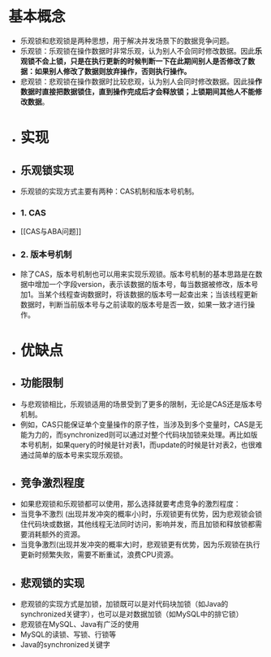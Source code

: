 # 基本概念
- 乐观锁和悲观锁是两种思想，用于解决并发场景下的数据竞争问题。
- 乐观锁：乐观锁在操作数据时非常乐观，认为别人不会同时修改数据。因此**乐观锁不会上锁，只是在执行更新的时候判断一下在此期间别人是否修改了数据：如果别人修改了数据则放弃操作，否则执行操作。**
- 悲观锁：悲观锁在操作数据时比较悲观，认为别人会同时修改数据。因此操**作数据时直接把数据锁住，直到操作完成后才会释放锁；上锁期间其他人不能修改数据**。
- # 实现
- ## 乐观锁实现
- 乐观锁的实现方式主要有两种：CAS机制和版本号机制。
- ### 1. CAS
- [[CAS与ABA问题]]
- ### 2. 版本号机制
- 除了CAS，版本号机制也可以用来实现乐观锁。版本号机制的基本思路是在数据中增加一个字段version，表示该数据的版本号，每当数据被修改，版本号加1。当某个线程查询数据时，将该数据的版本号一起查出来；当该线程更新数据时，判断当前版本号与之前读取的版本号是否一致，如果一致才进行操作。
- # 优缺点
- ## 功能限制
- 与悲观锁相比，乐观锁适用的场景受到了更多的限制，无论是CAS还是版本号机制。
- 例如，CAS只能保证单个变量操作的原子性，当涉及到多个变量时，CAS是无能为力的，而synchronized则可以通过对整个代码块加锁来处理。再比如版本号机制，如果query的时候是针对表1，而update的时候是针对表2，也很难通过简单的版本号来实现乐观锁。
- ## 竞争激烈程度
- 如果悲观锁和乐观锁都可以使用，那么选择就要考虑竞争的激烈程度：
- 当竞争不激烈 (出现并发冲突的概率小)时，乐观锁更有优势，因为悲观锁会锁住代码块或数据，其他线程无法同时访问，影响并发，而且加锁和释放锁都需要消耗额外的资源。
- 当竞争激烈(出现并发冲突的概率大)时，悲观锁更有优势，因为乐观锁在执行更新时频繁失败，需要不断重试，浪费CPU资源。
- ## 悲观锁的实现
- 悲观锁的实现方式是加锁，加锁既可以是对代码块加锁（如Java的synchronized关键字），也可以是对数据加锁（如MySQL中的排它锁）
- 悲观锁在MySQL、Java有广泛的使用
- MySQL的读锁、写锁、行锁等
- Java的synchronized关键字